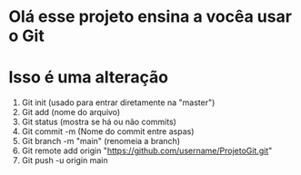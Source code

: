  # Olá esse projeto ensina a vocêa usar o Git
  # Isso é uma alteração
1. Git init (usado para entrar diretamente na "master")
2. Git add (nome do arquivo)
3. Git status (mostra se há ou não commits)
4. Git commit -m (Nome do commit entre aspas)
5. Git branch -m "main" (renomeia a branch)
6. Git remote add origin "https://github.com/username/ProjetoGit.git"
7. Git push -u origin main
